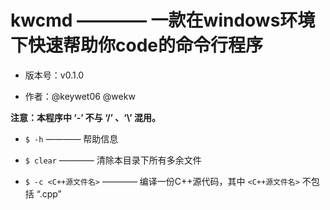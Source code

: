 # kwcmd ———— 一款在windows环境下快速帮助你code的命令行程序

- 版本号：v0.1.0

- 作者：@keywet06 @wekw

**注意：本程序中 ‘-’ 不与 ‘/’ 、‘\\’ 混用。**

- `$ -h` ———— 帮助信息

- `$ clear` ———— 清除本目录下所有多余文件

- `$ -c <C++源文件名>` ———— 编译一份C++源代码，其中 `<C++源文件名>` 不包括 “.cpp”
